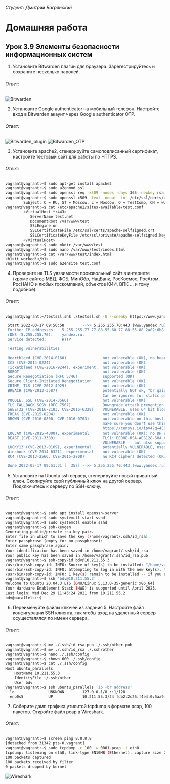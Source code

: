 *Студент: Дмитрий Багрянский*

# Домашняя работа

## Урок 3.9 Элементы безопасности информационных систем

1. Установите Bitwarden плагин для браузера. Зарегестрируйтесь и сохраните несколько паролей.

###### Ответ:

![Bitwarden](img/3901.jpg)

2. Установите Google authenticator на мобильный телефон. Настройте вход в Bitwarden акаунт через Google authenticator OTP.

###### Ответ:

![Bitwarden_plugin](img/3921.png)
![Bitwarden_OTP](img/3922.png)

3. Установите apache2, сгенерируйте самоподписанный сертификат, настройте тестовый сайт для работы по HTTPS.

###### Ответ:

```bash
vagrant@vagrant:~$ sudo apt-get install apache2
vagrant@vagrant:~$ sudo a2enmod ssl
vagrant@vagrant:~$ sudo openssl req -x509 -nodes -days 365 -newkey rsa:2048 -keyout /etc/ssl/private/apache-selfsigned.key -out /etc/ssl/certs/apache-selfsigned.crt
vagrant@vagrant:~$ sudo openssl x509 -text -noout -in  /etc/ssl/certs/apache-selfsigned.crt | grep Subject:
        Subject: C = RU, ST = Moscow, L = Moscow, O = TestComp, CN = www.test.net
vagrant@vagrant:~$ cat /etc/apache2/sites-available/test.conf
        <VirtualHost *:443>
           ServerName test.net
           DocumentRoot /var/www/test
           SSLEngine on
           SSLCertificateFile /etc/ssl/certs/apache-selfsigned.crt
           SSLCertificateKeyFile /etc/ssl/private/apache-selfsigned.key
        </VirtualHost>
vagrant@vagrant:~$ sudo mkdir /var/www/test
vagrant@vagrant:~$ sudo nano /var/www/test/index.html
vagrant@vagrant:~$ cat /var/www/test/index.html
<h1>it worked!</h1>        
vagrant@vagrant:~$ sudo a2ensite test.conf
```

4. Проверьте на TLS уязвимости произвольный сайт в интернете (кроме сайтов МВД, ФСБ, МинОбр, НацБанк, РосКосмос, РосАтом, РосНАНО и любых госкомпаний, объектов КИИ, ВПК ... и тому подобное).

###### Ответ:

```bash
vagrant@vagrant:~/testssl.sh$ ./testssl.sh -U --sneaky https://www.yandex.ru/

 Start 2022-03-17 09:50:58        -->> 5.255.255.70:443 (www.yandex.ru) <<--
 Further IP addresses:   5.255.255.77 77.88.55.60 77.88.55.88 2a02:6b8:a::a
 rDNS (5.255.255.70):    yandex.ru.
 Service detected:       HTTP

 Testing vulnerabilities

 Heartbleed (CVE-2014-0160)                not vulnerable (OK), no heartbeat extension
 CCS (CVE-2014-0224)                       not vulnerable (OK)
 Ticketbleed (CVE-2016-9244), experiment.  not vulnerable (OK)
 ROBOT                                     not vulnerable (OK)
 Secure Renegotiation (RFC 5746)           supported (OK)
 Secure Client-Initiated Renegotiation     not vulnerable (OK)
 CRIME, TLS (CVE-2012-4929)                not vulnerable (OK)
 BREACH (CVE-2013-3587)                    potentially NOT ok, "br gzip deflate" HTTP compression detected. - only supplied "/" tested
                                           Can be ignored for static pages or if no secrets in the page
 POODLE, SSL (CVE-2014-3566)               not vulnerable (OK)
 TLS_FALLBACK_SCSV (RFC 7507)              Downgrade attack prevention supported (OK)
 SWEET32 (CVE-2016-2183, CVE-2016-6329)    VULNERABLE, uses 64 bit block ciphers
 FREAK (CVE-2015-0204)                     not vulnerable (OK)
 DROWN (CVE-2016-0800, CVE-2016-0703)      not vulnerable on this host and port (OK)
                                           make sure you don't use this certificate elsewhere with SSLv2 enabled services
                                           https://censys.io/ipv4?q=4E834EA0CDB43145A0FDDA1882E0DBF10CF1643376DD43ED949E802880401365 could help you to find out
 LOGJAM (CVE-2015-4000), experimental      not vulnerable (OK): no DH EXPORT ciphers, no DH key detected with <= TLS 1.2
 BEAST (CVE-2011-3389)                     TLS1: ECDHE-RSA-AES128-SHA AES128-SHA DES-CBC3-SHA
                                           VULNERABLE -- but also supports higher protocols  TLSv1.1 TLSv1.2 (likely mitigated)
 LUCKY13 (CVE-2013-0169), experimental     potentially VULNERABLE, uses cipher block chaining (CBC) ciphers with TLS. Check patches
 Winshock (CVE-2014-6321), experimental    not vulnerable (OK)
 RC4 (CVE-2013-2566, CVE-2015-2808)        no RC4 ciphers detected (OK)

 Done 2022-03-17 09:51:31 [  35s] -->> 5.255.255.70:443 (www.yandex.ru) <<--
```

5. Установите на Ubuntu ssh сервер, сгенерируйте новый приватный ключ. Скопируйте свой публичный ключ на другой сервер. Подключитесь к серверу по SSH-ключу.

###### Ответ:

```bash
vagrant@vagrant:~$ sudo apt install openssh-server
vagrant@vagrant:~$ sudo systemctl start sshd
vagrant@vagrant:~$ sudo systemctl enable sshd
vagrant@vagrant:~$ ssh-keygen
Generating public/private rsa key pair.
Enter file in which to save the key (/home/vagrant/.ssh/id_rsa):
Enter passphrase (empty for no passphrase):
Enter same passphrase again:
Your identification has been saved in /home/vagrant/.ssh/id_rsa
Your public key has been saved in /home/vagrant/.ssh/id_rsa.pub
vagrant@vagrant:~$ ssh-copy-id bdv@10.211.55.3
/usr/bin/ssh-copy-id: INFO: Source of key(s) to be installed: "/home/vagrant/.ssh/id_rsa.pub"
/usr/bin/ssh-copy-id: INFO: attempting to log in with the new key(s), to filter out any that are already installed
/usr/bin/ssh-copy-id: INFO: 1 key(s) remain to be installed -- if you are prompted now it is to install the new keys
vagrant@vagrant:~$ ssh 'bdv@10.211.55.3'
Welcome to Ubuntu 20.04.3 LTS (GNU/Linux 5.13.0-35-generic x86_64)
Your Hardware Enablement Stack (HWE) is supported until April 2025.
Last login: Wed Dec 29 11:45:24 2021 from 10.211.55.2
bdv@parallels:~$
```

6. Переименуйте файлы ключей из задания 5. Настройте файл конфигурации SSH клиента, так чтобы вход на удаленный сервер осуществлялся по имени сервера.

###### Ответ:

```bash
vagrant@vagrant:~$ mv ./.ssh/id_rsa.pub ./.ssh/other.pub
vagrant@vagrant:~$ mv ./.ssh/id_rsa ./.ssh/other
vagrant@vagrant:~$ nano ./.ssh/config
vagrant@vagrant:~$ chown 600 ./.ssh/config
vagrant@vagrant:~$ cat ./.ssh/config
Host ubuntu_parallels
	HostName 10.211.55.3
	IdentityFile ~/.ssh/other
	User bdv
vagrant@vagrant:~$ ssh ubuntu_parallels 'ip -br address'
  lo               UNKNOWN        127.0.0.1/8 ::1/128
  enp0s5           UP             10.211.55.3/24 fdb2:2c26:f4e4:0:5aa9:2651:5285:e6bd/64
```

7. Соберите дамп трафика утилитой tcpdump в формате pcap, 100 пакетов. Откройте файл pcap в Wireshark.

###### Ответ:

```bash
vagrant@vagrant:~$ screen ping 8.8.8.8
[detached from 31342.pts-0.vagrant]
vagrant@vagrant:~$ sudo tcpdump -c 100 -w 0001.pcap -i eth0
tcpdump: listening on eth0, link-type EN10MB (Ethernet), capture size 262144 bytes
100 packets captured
100 packets received by filter
0 packets dropped by kernel
```

![Wireshark](img/3907.jpg)
